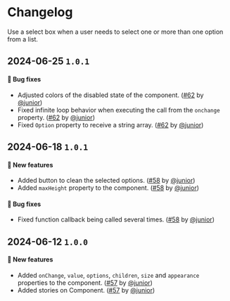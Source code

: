 # Changelog

Use a select box when a user needs to select one or more than one option from a list.

## 2024-06-25 `1.0.1`

#### 🐛 Bug fixes

- Adjusted colors of the disabled state of the component. ([#62](https://git.rarolabs.com.br/frontend/rarui/-/merge_requests/62) by [@junior](https://git.rarolabs.com.br/junior))
- Fixed infinite loop behavior when executing the call from the `onchange` property. ([#62](https://git.rarolabs.com.br/frontend/rarui/-/merge_requests/62) by [@junior](https://git.rarolabs.com.br/junior))
- Fixed `Option` property to receive a string array. ([#62](https://git.rarolabs.com.br/frontend/rarui/-/merge_requests/62) by [@junior](https://git.rarolabs.com.br/junior))

## 2024-06-18 `1.0.1`

#### 🎉 New features

- Added button to clean the selected options. ([#58](https://git.rarolabs.com.br/frontend/rarui/-/merge_requests/58) by [@junior](https://git.rarolabs.com.br/junior))
- Added `maxHeight` property to the component. ([#58](https://git.rarolabs.com.br/frontend/rarui/-/merge_requests/58) by [@junior](https://git.rarolabs.com.br/junior))

#### 🐛 Bug fixes

- Fixed function callback being called several times. ([#58](https://git.rarolabs.com.br/frontend/rarui/-/merge_requests/58) by [@junior](https://git.rarolabs.com.br/junior))

## 2024-06-12 `1.0.0`

#### 🎉 New features

- Added `onChange`, `value`, `options`, `children`, `size` and `appearance` properties to the component. ([#57](https://git.rarolabs.com.br/frontend/rarui/-/merge_requests/57) by [@junior](https://git.rarolabs.com.br/junior))
- Added stories on Component. ([#57](https://git.rarolabs.com.br/frontend/rarui/-/merge_requests/57) by [@junior](https://git.rarolabs.com.br/junior))

<!-- #### 🛠 Breaking changes -->

<!-- #### 📚 3rd party library updates -->

<!-- #### 🎉 New features -->

<!-- #### 🐛 Bug fixes -->

<!-- #### 💡 Others -->
